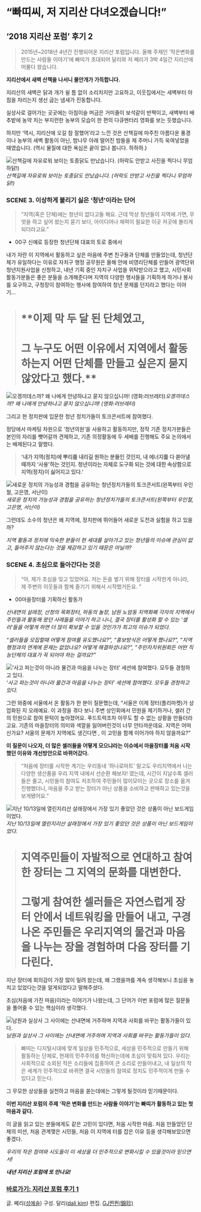 
# “빠띠씨, 저 지리산 다녀오겠습니다!”

## ‘2018 지리산 포럼’ 후기 2
> 2015년~2018년 4년간 진행되어온 지리산 포럼입니다. 올해 주제인 ‘작은변화를 만드는 사람들 이야기’에 빠띠가 초대되어 달리와 저 쩨리가 3박 4일간 지리산에 머물다 왔습니다.

**지리산에서 새벽 산책을 나서니 물안개가 가득합니다.**

지리산의 새벽은 닭과 개가 쉴 틈 없이 소리치지만 고요하고, 이웃집에서는 새벽부터 아침을 차리는지 생선 굽는 냄새가 진동합니다.

실상사로 걸어가는 곳곳에는 아침이슬 머금은 거미줄이 보석같이 반짝이고, 새벽부터 배추밭에 농약 치는 부지런한 농부의 모습이 한 편의 다큐멘터리 영화를 보는 듯했습니다.

하지만 ‘역시, 지리산에 오길 참 잘했어’라고 느낀 것은 산책길에 마주친 아름다운 풍경이나 농부의 새벽 활동이 아닌, 밤나무 아래 떨어진 밤들을 제 주머니 가득 욱여넣었을 때였습니다. 
(역시 물질에 대한 욕심은 끝이 없나 봅니다. 하하하.)

![산책길에 자유로워 보이는 토종닭도 만났습니다. (허락도 안받고 사진을 찍다니 무엄하닭!)](/assets/images/빠띠씨-저-지리산-다녀오겠습니다/1*TnDqreWb3Xvonf9AkyW_PQ.png)*산책길에 자유로워 보이는 토종닭도 만났습니다. (허락도 안받고 사진을 찍다니 무엄하닭!)*

### **SCENE 3. 이상하게 불리기 싫은 ‘청년’이라는 단어**
> “지역(혹은 단체)에는 청년이 없다고들 해요. 근데 막상 청년들이 지역에 가면, 무엇을 하고 싶어 왔는지 묻기 보다, 아이디어나 체력이 필요한 이곳 저곳에 불리게 되더라고요.”
- 00구 신예로 등장한 청년단체 대표의 토로 중에서

내가 자란 이 지역에서 활동하고 싶은 마음에 주변 친구들과 단체를 만들었는데, 청년단체가 유일하다는 이유로 자치구 행정 공무원은 올해 안에 비영리단체를 만들어 광역단위 청년지원사업을 신청하고, 내년 기획 중인 자치구 사업을 위탁받으라고 했고, 시민사회 활동가분들은 좋은 분들을 소개해준다며 지역의 다양한 행사들을 기획하게 하거나 봉사를 요구하고, 구청장이 참여하는 행사에 참여하여 청년 문제를 던지라고 했다는 이야기…
> # **이제 막 두 달 된 단체였고, 
> # 그 누구도 어떤 이유에서 지역에서 활동하는지 어떤 단체를 만들고 싶은지 묻지 않았다고 했다.**

![오겡끼데스까? 왜 나에게 안녕하냐고 묻지 않으십니까! (영화:러브레터)](/assets/images/빠띠씨-저-지리산-다녀오겠습니다/1*XZR6wVNc4o7O0vEAPZkTjg.png)*오겡끼데스까? 왜 나에게 안녕하냐고 묻지 않으십니까! (영화:러브레터)*

그리고 현 정치판에 입문한 청년 정치가들이 토크콘서트에 참여했다.

정당에서 마케팅 차원으로 ‘청년의원’을 사용하고 활동하지만, 정작 기존 정치가분들은 본인의 자리를 뺏어갈까 견제하고, 기존 의정활동에 두 세배를 진행해도 주요 논의에서는 배제된다고 말했다.
> **‘내가 지역(정치)에 뿌리를 내리길 원하는 분들인 것인지, 내 에너지를 다 쏟아낼 때까지 ‘사용’하는 것인지. 청년이라는 자체로 도구화 되는 것에 대한 속상함으로 지역(정치)이 싫어지고 있다.’**

![새로운 정치의 가능성과 경험을 공유하는 청년정치가들의 토크콘서트(왼쪽부터 우인철, 고은영, 서난이)](/assets/images/빠띠씨-저-지리산-다녀오겠습니다/1*fOt5wsdAc_mACNcNfIDnbA.png)*새로운 정치의 가능성과 경험을 공유하는 청년정치가들의 토크콘서트(왼쪽부터 우인철, 고은영, 서난이)*

그런데도 소수의 청년은 왜 지역에, 정치판에 뛰어들어 새로운 도전과 실험을 하고 있을까?

*지역 활동과 정치에 익숙한 분들이 현 세대를 살아가고 있는 청년들의 이슈에 관심이 없고, 들어주지 않는다는 것을 체감하고 있기 때문은 아닐까?*

### SCENE 4. 초심으로 돌아간다는 것은
> “아, 제가 초심을 잊고 있었어요. 저는 돈을 벌기 위해 장터를 시작한게 아니라, 제 주변의 이웃들과 함께 즐기기 위해서 시작했거든요. ”
- 00마을장터를 기획하신 활동가

*산내면의 살래장, 산청의 목화장터, 하동의 놀장, 남원 노암동 지역화폐 각자의 지역에서 주민들과 활동해 왔던 사례들을 이야기 하고 나니, 결국 장터를 활성화 할 수 있는 ‘셀러’들을 어떻게 하면 더 많이 확보할 수 있을 것인가가 최고의 이슈가 되었다.*

*“셀러들을 모집할때 어떻게 참여를 유도했나요?”, “홍보방식은 어떻게 했나요?”, “지역행정과의 연계에 문제는 없었나요? 어떻게 해결하셨나요?”, “주민자치위원회든 어떤 직능단체의 대표가 꼭 되어야 하는 걸까요?”*

![‘사고 파는것이 아니라 물건과 마음을 나누는 장터’ 세션에 참여했다. 모두들 경청하고 있다.](/assets/images/빠띠씨-저-지리산-다녀오겠습니다/1*-uCIM4t_YOWOSxnuvJsQxw.jpeg)*‘사고 파는것이 아니라 물건과 마음을 나누는 장터’ 세션에 참여했다. 모두들 경청하고 있다.*

그런 와중에 서울에서 온 활동가 한 분이 질문했는데, “서울은 이제 장터(플리마켓)가 상업화된 지 오래예요. 이 과정을 겪다 보니 주변 상인회에서 민원을 제기하거나, 셀러 간의 민원으로 참여 문턱이 높아졌어요. 푸드트럭조차 아무도 할 수 없는 상황을 만들더라고요. 기존의 마을장터의 의미와 색깔을 잃어버린것이 너무 안타까운데요. 지역은 어떠신가요? 서울의 문제가 지역에도 생긴다면 , 이 고민을 함께 이어가야 하지 않을까요?”

**이 질문이 나오자, 더 많은 셀러들을 어떻게 모으냐라는 이슈에서 마을장터를 처음 시작했던 이유와 개선방안으로 바뀌어갔다.**
> “처음에 장터를 시작한 계기는 우리동네 ‘하나로마트' 말고도 우리지역에서 나는 다양한 생산품을 우리 지역 내에서 선순환 해보자! 였는데, 시간이 지날수록 셀러들은 줄고, 시민들의 참여도 저조하여 주민들이 많이모이는 곳으로 장소를 옮겨 진행했더니, 마음을 주고 받는 장터가 아닌 상품을 소비하고 판매하고 있는것을 보게됐어요.”

![지난 10/13일에 열린지리산 살래장에서 가장 있기 좋았던 것은 상품이 아닌 보드게임이었다.](/assets/images/빠띠씨-저-지리산-다녀오겠습니다/1*hWgMwulkcbfFX7iyQoO1ow.png)*지난 10/13일에 열린지리산 살래장에서 가장 있기 좋았던 것은 상품이 아닌 보드게임이었다.*
> # 지역주민들이 자발적으로 연대하고 참여한 장터는 그 지역의 문화를 대변한다.
> # 그렇게 참여한 셀러들은 자연스럽게 장터 안에서 네트워킹을 만들어 내고, 구경나온 주민들은 우리지역의 물건과 마음을 나누는 장을 경험하며 다음 장터를 기다린다.

지난 장터에 회의감이 가장 많이 밀려 왔는데, 왜 그랬을까를 계속 생각해보니 초심을 놓치고 있었다는것을 알게되었다고 말해주셨다.

초심(처음에 가진 마음)이라는 이야기가 나왔는데, 그 단어가 이번 포럼에 많은 질문들을 풀어줄 수 있는 핵심이라 생각했다.

![남원과 실상사 그 사이에는 산내면에 거주하며 지역과 사회를 바꾸는 활동가들이 있다.](/assets/images/빠띠씨-저-지리산-다녀오겠습니다/1*R_Yd86oKQWil36BLUMSi6g.png)*남원과 실상사 그 사이에는 산내면에 거주하며 지역과 사회를 바꾸는 활동가들이 있다.*
> 빠띠는 디지털시대에 맞게 일상을 민주적으로, 세상을 민주적으로 만들기 위해 활동하는 단체로, 현재의 민주주의를 혁신하는데에 초심이 맞춰져 있다. 우리는 사회적으로 소외된 작은 소리들에 집중하여 큰 소리로 만들어내고, 내 일상의 작은 세계가 민주적으로 바뀌면 결국 시민들의 참여로 정치도 민주적이게 만들 수 있다고 믿는다.

그 무모한 상상들을 실천하고 마음을 쏟는데에는 
그렇게 될것이라 믿기때문이다.

**이번 지리산 포럼의 주제 ‘작은 변화를 만드는 사람들 이야기’는 빠띠가 활동하고 있는 첫 마음과 같다.**

이 글을 읽고 있는 분들에게도 같은 고민이 있다면, 처음 시작한 마음. 처음 만들었던 단체의 미션, 처음 관계맺은 시민들, 처음 이 지역에 터를 잡은 이유 등을 생각해보았으면 좋겠다.

*우리의 작은 참여와 시도들이 이 세상을 더 민주적으로 변화시킬 수 있을것이라 믿으면서!*

***내년 지리산 포럼에 또 만나요!***

### [바로가기: 지리산 포럼 후기 1](https://medium.com/parti-xyz-developers/%EB%B9%A0%EB%9D%A0%EC%94%A8-%EC%A0%80-%EC%A7%80%EB%A6%AC%EC%82%B0-%EB%8B%A4%EB%85%80%EC%98%A4%EA%B2%A0%EC%8A%B5%EB%8B%88%EB%8B%A4-6ec093db128)

글. 쩨리([성예슬](https://medium.com/@jerry_15132))
구성. 달리([dali kim](https://medium.com/@dalikim)) 
편집. [GJ찐쩐(錦珍)](https://twitter.com/JINJINZHEN)